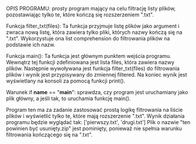 OPIS PROGRAMU: prosty program mający na celu filtrację listy plików, pozostawiając tylko te, które kończą się rozszerzeniem ".txt". 

Funkcja filter_txt(files): Ta funkcja przyjmuje listę plików jako argument i zwraca nową listę, która zawiera tylko pliki, których nazwy kończą się na ".txt". Wykorzystuje ona list comprehension do filtrowania plików na podstawie ich nazw.

Funkcja main(): Ta funkcja jest głównym punktem wejścia programu. Wewnątrz tej funkcji zdefiniowana jest lista files, która zawiera nazwy plików. Następnie wywoływana jest funkcja filter_txt(files) do filtrowania plików i wynik jest przypisywany do zmiennej filtered. Na koniec wynik jest wyświetlany na konsoli za pomocą funkcji print().

Warunek if __name__ == "__main__": sprawdza, czy program jest uruchamiany jako plik główny, a jeśli tak, to uruchamia funkcję main().

Program ten ma za zadanie zastosować prostą logikę filtrowania na liście plików i wyświetlić tylko te, które mają rozszerzenie ".txt". Wynik działania programu będzie wyglądać tak:
['pierwszy.txt', 'drugi.txt']
Plik o nazwie "ten powinien być usunięty.zip" jest pominięty, ponieważ nie spełnia warunku filtrowania kończącego się na ".txt".